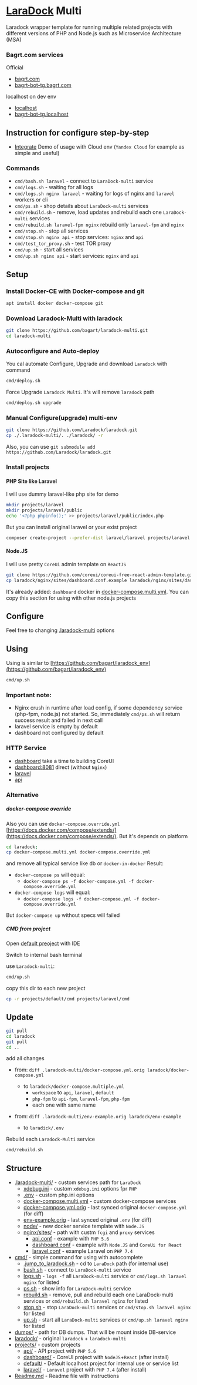 # [LaraDock](https://github.com/laradock/laradock) Multi
Laradock wrapper template for running multiple related projects with different versions of PHP and Node.js such as Microservice Architecture (MSA)

### Bagrt.com services
Official
- [bagrt.com](https://bagrt.com/)
- [bagrt-bot-tg.bagrt.com](https://bagrt-bot-tg.bagrt.com/)

localhost on dev env
- [localhost](http://localhost/)
- [bagrt-bot-tg.localhost](http://bagrt-bot-tg.localhost/)

## Instruction for configure step-by-step
- [Integrate](Integrate.md) Demo of usage with Cloud env (`Yandex Cloud` for example as simple and useful) 

### Commands
- `cmd/bash.sh laravel` - connect to `LaraDock-multi` service
- `cmd/logs.sh` - waiting for all logs
- `cmd/logs.sh nginx laravel` - waiting for logs of nginx and `laravel` workers or cli
- `cmd/ps.sh` - shop details about `LaraDock-multi` services
- `cmd/rebuild.sh` - remove, load updates and rebuild each one `LaraDock-multi` services
- `cmd/rebuild.sh laravel-fpm nginx` rebuild only `laravel-fpm` and `nginx`
- `cmd/stop.sh` - stop all services
- `cmd/stop.sh nginx api` - stop services: `nginx` and `api`
- `cmd/test_tor_proxy.sh` - test TOR proxy
- `cmd/up.sh` - start all services
- `cmd/up.sh nginx api` - start services: `nginx` and `api`

## Setup

### Install Docker-CE with Docker-compose and git
```bash
apt install docker docker-compose git
```
### Download Laradock-Multi with laradock
```bash
git clone https://github.com/bagart/laradock-multi.git
cd laradock-multi
```

### Autoconfigure and Auto-deploy
You cal automate Configure, Upgrade and download `Laradock` with command
```bash
cmd/deploy.sh
```

Force Upgrade `Laradock Multi`. It's will remove `laradock` path
```bash
cmd/deploy.sh upgrade
```

### Manual Configure(upgrade) multi-env
```bash
git clone https://github.com/Laradock/laradock.git
cp ./.laradock-multi/. ./laradock/ -r
```

Also, you can use `git submodule add https://github.com/Laradock/laradock.git`

### Install projects

#### PHP Site like Laravel

I will use dummy laravel-like php site for demo
```bash
mkdir projects/laravel
mkdir projects/laravel/public
echo '<?php phpinfo();' >> projects/laravel/public/index.php
```

But you can install original laravel or your exist project
```bash
composer create-project --prefer-dist laravel/laravel projects/laravel
```

#### Node.JS
I will use pretty `CoreUi` admin template on `ReactJS`
```bash
git clone https://github.com/coreui/coreui-free-react-admin-template.git projects/dashboard
cp laradock/nginx/sites/dashboard.conf.example laradock/nginx/sites/dashboard.conf
```
It's already added: `dashboard` docker in [docker-compose.multi.yml](docker-compose.multi.yml).
You can copy this section for using with other node.js projects

## Configure
Feel free to changing [.laradock-multi](.laradock-multi) options

## Using

Using is similar to [https://github.com/bagart/laradock_env](https://github.com/bagart/laradock_env)
```bash
cmd/up.sh
```

### Important note: 
  - Nginx crush in runtime after load config, if some dependency service (php-fpm, node.js) not started. 
    So, immediately `cmd/ps.sh` will return success result and failed in next call
  - laravel service is empty by default
  - dashboard not configured  by default

### HTTP Service
- [dashboard](http://dashboard.localhost/) take a time to building CoreUI
- [dashboard:8081](http://dashboard.localhost:8081/) direct (without `Nginx`)
- [laravel](http://laravel.localhost/)
- [api](http://api.localhost/)

### Alternative
##### docker-compose override
Also you can use `docker-compose.override.yml` [https://docs.docker.com/compose/extends/](https://docs.docker.com/compose/extends/).
But it's depends on platform 
```bash
cd laradock;
cp docker-compose.multi.yml docker-compose.override.yml
```
and remove all typical service like db or `docker-in-docker`
Result:
 - `docker-compose ps` will equal: 
   - `docker-compose ps -f docker-compose.yml -f docker-compose.override.yml`
 - `docker-compose logs` will equal:
   - `docker-compose logs -f docker-compose.yml -f docker-compose.override.yml`

But `docker-compose up` without specs will failed 
   

##### CMD from project

Open [default preoject](projects/default) with IDE

Switch to internal bash terminal

use `Laradock-multi`:
```bash
cmd/up.sh
```

copy this dir to each new project
```bash
cp -r projects/default/cmd projects/laravel/cmd 
```

## Update

```bash
git pull
cd laradock
git pull
cd ..
```
add all changes

- from: `diff .laradock-multi/docker-compose.yml.orig laradock/docker-compose.yml`
  - to `laradock/docker-compose.multiple.yml`
    - `workspace` to `api`, `laravel`, `default`
    - `php-fpm` to `api-fpm`, `laravel-fpm`, `php-fpm`
    - each one with same name

- from: `diff .laradock-multi/env-example.orig laradock/env-example`
  - to `laradick/.env`

Rebuild each `Laradock-Multi` service
```bash
cmd/rebuild.sh
```

## Structure
- [.laradock-multi/](.laradock-multi) - custom services path for `LaraDock`
    - [xdebug.ini](.laradock-multi/xdebug.ini) - custom `xdebug.ini` options fpr `PHP`
    - [.env](.laradock-multi/xdebug.ini) - custom php.ini options
    - [docker-compose.multi.yml](.laradock-multi/docker-compose.multi.yml) - custom docker-compose services
    - [docker-compose.yml.orig](.laradock-multi/docker-compose.yml.orig) - last synced original `docker-compose.yml` (for diff)
    - [env-example.orig](.laradock-multi/env-example.orig) - last synced original `.env` (for diff)
    - [node/](node) - new docker service template with `Node.JS`
    - [nginx/sites/](.laradock-multi/nginx/sites) - path with custm `fcgi` and `proxy` services
        - [api.conf](.laradock-multi/nginx/sites/api.conf) - example with `PHP 5.6`
        - [dashboard.conf](.laradock-multi/nginx/sites/dashboard.conf) - example with `Node.JS` and `CoreUi for React`
        - [laravel.conf](.laradock-multi/nginx/sites/laravel.conf) - example Laravel on `PHP 7.4`
- [cmd/](cmd) - simple command for using with autocomplete
    - [.jump_to_laradock.sh](cmd/.jump_to_laradock.sh) - cd to `LaraDock` path (for internal use)
    - [bash.sh](cmd/bash.sh) - connect to `LaraDock-multi` service
    - [logs.sh](cmd/logs.sh) - `logs -f` all `LaraDock-multi` service or `cmd/logs.sh laravel nginx` for listed
    - [ps.sh](cmd/ps.sh) - show info for `LaraDock-multi` service
    - [rebuild.sh](cmd/rebuild.sh) - remove, pull and rebuild each one LaraDock-multi services or `cmd/rebuild.sh laravel nginx` for listed
    - [stop.sh](cmd/stop.sh) - stop `LaraDock-multi` services or `cmd/stop.sh laravel nginx` for listed
    - [up.sh](cmd/up.sh) - start all `LaraDock-multi` services or `cmd/up.sh laravel nginx` for listed
 - [dumps/](dumps) - path for DB dumps. That will be mount inside DB-service
 - [laradock/](laradock) - original `laradock` + `laradock-multi`
 - [projects/](projects) - custom projects
   - [api/](projects/api) - API project with `PHP 5.6`
   - [dashboard/](projects/dashboard) - CoreUI project with `NodeJS`+`React` (after install)
   - [default/](projects/default) - Default localhost project for internal use or service list
   - [laravel/](projects/laravel) - `Laravel` project  with `PHP 7.4` (after install)
- [Readme.md](Readme.md) - Readme file with instructions
